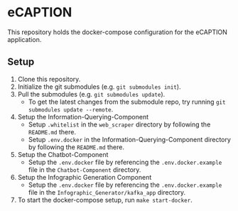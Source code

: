 # eCAPTION
This repository holds the docker-compose configuration for the eCAPTION application.

## Setup
1. Clone this repository.
2. Initialize the git submodules (e.g. `git submodules init`).
3. Pull the submodules (e.g. `git submodules update`).
    - To get the latest changes from the submodule repo, try running `git submodules update --remote`.
4. Setup the Information-Querying-Component
    - Setup `.whitelist` in the `web_scraper` directory by following the `README.md` there.
    - Setup `.env.docker` in the Information-Querying-Component directory by following the `README.md` there.
5. Setup the Chatbot-Component
    - Setup the `.env.docker` file by referencing the `.env.docker.example` file in the `Chatbot-Component` directory.
6. Setup the Infographic Generation Component
    - Setup the `.env.docker` file by referencing the `.env.docker.example` file in the `Infographic_Generator/kafka_app` directory.
7. To start the docker-compose setup, run `make start-docker`.
